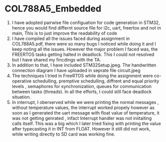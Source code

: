 # COL788A5_Embedded

1. I have adopted pairwise file configuation for code generation in STM32, hence you would find differnt source file for i2c, uart, freertos and not in main, This is to just improve the readability of code
2. I have compiled all the issues faced during assignment in COL788A5.pdf, there were so many bugs I noticed while doing it and I keep noting all the issues. 
However the major problem I faced was, the FREERTOS tasks getting halted in deadlock. This I could not resolved but I have shared my fincdings with the TA. 
3. In addition to that, I have included STM32Setup.jpeg. The handwritten connection diagram I have uploaded in seprate file circuit.jpeg
4. The techniques I tried in FreeRTOS while doing the assignment were co-operative schedulling, premptive schedulling, diffrent and equal priority levels , semaphores for synchronization, queues for communication between tasks (threads). In all the efforts, I could still face deadlock situation.
5. In interrupt, I oberserved while we were printing the normal messages , without temperature values, the interrupt worked propely however as soon as I generated the uart message with float value of temperature, it was not getting genrated , infact Interrupt handler was not iniitaiting calls itself. This was a big which I later tried fixing with printing the value after typecasting it in INT from FLOAT. However it still did not work, while writing directly to SD card was working fine.
